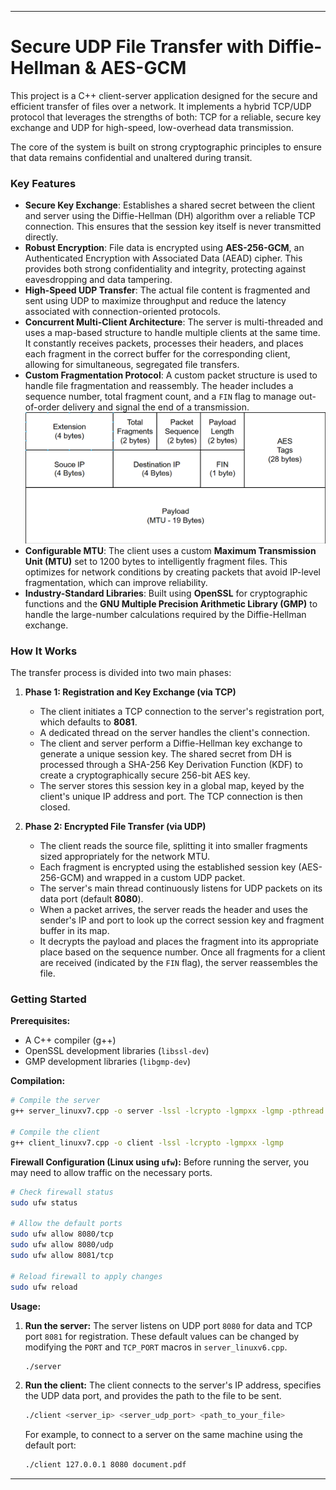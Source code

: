 ***

# Secure UDP File Transfer with Diffie-Hellman & AES-GCM

This project is a C++ client-server application designed for the secure and efficient transfer of files over a network. It implements a hybrid TCP/UDP protocol that leverages the strengths of both: TCP for a reliable, secure key exchange and UDP for high-speed, low-overhead data transmission.

The core of the system is built on strong cryptographic principles to ensure that data remains confidential and unaltered during transit.

### Key Features

*   **Secure Key Exchange**: Establishes a shared secret between the client and server using the Diffie-Hellman (DH) algorithm over a reliable TCP connection. This ensures that the session key itself is never transmitted directly.
*   **Robust Encryption**: File data is encrypted using **AES-256-GCM**, an Authenticated Encryption with Associated Data (AEAD) cipher. This provides both strong confidentiality and integrity, protecting against eavesdropping and data tampering.
*   **High-Speed UDP Transfer**: The actual file content is fragmented and sent using UDP to maximize throughput and reduce the latency associated with connection-oriented protocols.
*   **Concurrent Multi-Client Architecture**: The server is multi-threaded and uses a map-based structure to handle multiple clients at the same time. It constantly receives packets, processes their headers, and places each fragment in the correct buffer for the corresponding client, allowing for simultaneous, segregated file transfers.
*   **Custom Fragmentation Protocol**: A custom packet structure is used to handle file fragmentation and reassembly. The header includes a sequence number, total fragment count, and a `FIN` flag to manage out-of-order delivery and signal the end of a transmission.
![Custom Fragmentation Protocol](fragmentation_protocol.png)
*   **Configurable MTU**: The client uses a custom **Maximum Transmission Unit (MTU)** set to 1200 bytes to intelligently fragment files. This optimizes for network conditions by creating packets that avoid IP-level fragmentation, which can improve reliability.
*   **Industry-Standard Libraries**: Built using **OpenSSL** for cryptographic functions and the **GNU Multiple Precision Arithmetic Library (GMP)** to handle the large-number calculations required by the Diffie-Hellman exchange.

### How It Works

The transfer process is divided into two main phases:

1.  **Phase 1: Registration and Key Exchange (via TCP)**
    *   The client initiates a TCP connection to the server's registration port, which defaults to **8081**.
    *   A dedicated thread on the server handles the client's connection.
    *   The client and server perform a Diffie-Hellman key exchange to generate a unique session key. The shared secret from DH is processed through a SHA-256 Key Derivation Function (KDF) to create a cryptographically secure 256-bit AES key.
    *   The server stores this session key in a global map, keyed by the client's unique IP address and port. The TCP connection is then closed.

2.  **Phase 2: Encrypted File Transfer (via UDP)**
    *   The client reads the source file, splitting it into smaller fragments sized appropriately for the network MTU.
    *   Each fragment is encrypted using the established session key (AES-256-GCM) and wrapped in a custom UDP packet.
    *   The server's main thread continuously listens for UDP packets on its data port (default **8080**).
    *   When a packet arrives, the server reads the header and uses the sender's IP and port to look up the correct session key and fragment buffer in its map.
    *   It decrypts the payload and places the fragment into its appropriate place based on the sequence number. Once all fragments for a client are received (indicated by the `FIN` flag), the server reassembles the file.

### Getting Started

**Prerequisites:**
*   A C++ compiler (g++)
*   OpenSSL development libraries (`libssl-dev`)
*   GMP development libraries (`libgmp-dev`)

**Compilation:**

```bash
# Compile the server
g++ server_linuxv7.cpp -o server -lssl -lcrypto -lgmpxx -lgmp -pthread

# Compile the client
g++ client_linuxv7.cpp -o client -lssl -lcrypto -lgmpxx -lgmp
```

**Firewall Configuration (Linux using `ufw`):**
Before running the server, you may need to allow traffic on the necessary ports.

```bash
# Check firewall status
sudo ufw status

# Allow the default ports
sudo ufw allow 8080/tcp
sudo ufw allow 8080/udp
sudo ufw allow 8081/tcp

# Reload firewall to apply changes
sudo ufw reload
```

**Usage:**

1.  **Run the server:**
    The server listens on UDP port `8080` for data and TCP port `8081` for registration. These default values can be changed by modifying the `PORT` and `TCP_PORT` macros in `server_linuxv6.cpp`.
    ```bash
    ./server
    ```

2.  **Run the client:**
    The client connects to the server's IP address, specifies the UDP data port, and provides the path to the file to be sent.
    ```bash
    ./client <server_ip> <server_udp_port> <path_to_your_file>
    ```
    For example, to connect to a server on the same machine using the default port:
    ```bash
    ./client 127.0.0.1 8080 document.pdf
    ```

***

